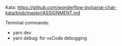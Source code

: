 Kata:
https://github.com/wonderflow-bv/parse-chat-kata/blob/master/ASSIGNMENT.md

Terminal commands:

- yarn dev
- yarn debug: for vsCode debugging
